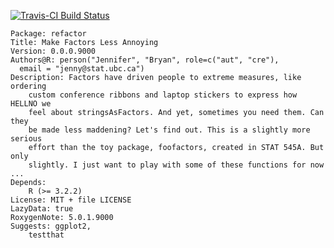 [![Travis-CI Build Status](https://travis-ci.org/jennybc/refactor.svg?branch=master)](https://travis-ci.org/jennybc/refactor)

<!-- README.md is generated from README.Rmd. Please edit that file -->
    Package: refactor
    Title: Make Factors Less Annoying
    Version: 0.0.0.9000
    Authors@R: person("Jennifer", "Bryan", role=c("aut", "cre"),
      email = "jenny@stat.ubc.ca")
    Description: Factors have driven people to extreme measures, like ordering
        custom conference ribbons and laptop stickers to express how HELLNO we
        feel about stringsAsFactors. And yet, sometimes you need them. Can they
        be made less maddening? Let's find out. This is a slightly more serious
        effort than the toy package, foofactors, created in STAT 545A. But only
        slightly. I just want to play with some of these functions for now ...
    Depends:
        R (>= 3.2.2)
    License: MIT + file LICENSE
    LazyData: true
    RoxygenNote: 5.0.1.9000
    Suggests: ggplot2,
        testthat
